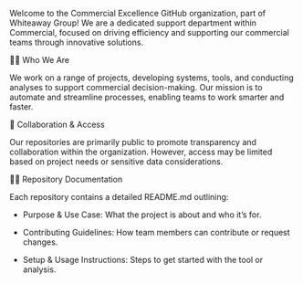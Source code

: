 Welcome to the Commercial Excellence GitHub organization, part of Whiteaway Group! We are a dedicated support department within Commercial, focused on driving efficiency and supporting our commercial teams through innovative solutions.

🙋‍♀️ Who We Are

We work on a range of projects, developing systems, tools, and conducting analyses to support commercial decision-making. 
Our mission is to automate and streamline processes, enabling teams to work smarter and faster.

🌈 Collaboration & Access

Our repositories are primarily public to promote transparency and collaboration within the organization. However, access may be limited based on project needs or sensitive data considerations.

👩‍💻 Repository Documentation

Each repository contains a detailed README.md outlining:

- Purpose & Use Case: What the project is about and who it’s for.

- Contributing Guidelines: How team members can contribute or request changes.

- Setup & Usage Instructions: Steps to get started with the tool or analysis.
